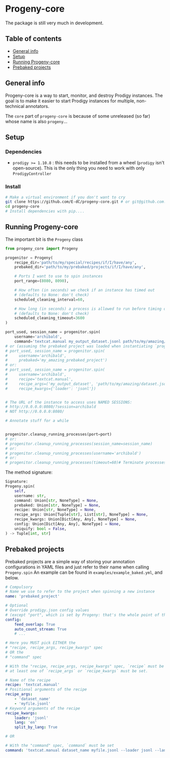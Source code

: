 # Progeny-core

The package is still very much in development.


## Table of contents
* [General info](#general-info)
* [Setup](#setup)
* [Running Progeny-core](#running-progeny-core)
* [Prebaked projects](#prebaked-projects)


## General info  

Progeny-core is a way to start, monitor, and destroy Prodigy instances.
The goal is to make it easier to start Prodigy instances for multiple, non-technical annotators.

The `core` part of `progeny-core` is because of some unreleased (so far) whose name is also `progeny`...


## Setup

### Dependencies
 - `prodigy >= 1.10.8` : this needs to be installed from a wheel (`prodigy` isn't open-source). This is the only thing you need to work with only `ProdigyController`


### Install

```bash
# Make a virtual environment if you don't want to cry
git clone https://github.com/E-dC/progeny-core.git # or git@github.com:Ed-C/progeny-core.git
cd progeny-core
# Install dependencies with pip....
```

## Running Progeny-core

The important bit is the `Progeny` class

```python
from progeny_core import Progeny

progenitor = Progeny(
    recipe_dir='path/to/my/special/recipes/if/I/have/any',
    prebaked_dir='path/to/my/prebaked/projects/if/I/have/any',

    # Ports I want to use to spin instances
    port_range=(8080, 8090),

    # How often (in seconds) we check if an instance has timed out
    # (defaults to None: don't check)
    scheduled_cleaning_interval=60,

    # How long (in seconds) a process is allowed to run before timing out
    # (defaults to None: don't check)
    scheduled_cleaning_timeout=3600
)

port_used, session_name = progenitor.spin(
    username='archibald',
    command='textcat.manual my_output_dataset.jsonl path/to/my/amazing/dataset.jsonl --loader jsonl')
# or (assuming the prebaked project was loaded when instantiating `progenitor`):
# port_used, session_name = progenitor.spin(
#     username='archibald',
#     prebaked='my_amazing_prebaked_project')
# or:
# port_used, session_name = progenitor.spin(
#     username='archibald',
#     recipe='textcat.manual',
#     recipe_args=('my_output_dataset', 'path/to/my/amazing/dataset.jsonl'),
#     recipe_kwargs={'loader': 'jsonl'})


# The URL of the instance to access uses NAMED SESSIONS:
# http://0.0.0.0:8080/?session=archibald
# NOT http://0.0.0.0:8080/

# Annotate stuff for a while


progenitor.cleanup_running_processes(port=port)
# or:
# progenitor.cleanup_running_processes(session_name=session_name)
# or:
# progenitor.cleanup_running_processes(username='archibald')
# or:
# progenitor.cleanup_running_processes(timeout=60)# Terminate processes older than `timeout` seconds
```

The method signature:
```python
Signature:
Progeny.spin(
    self,
    username: str,
    command: Union[str, NoneType] = None,
    prebaked: Union[str, NoneType] = None,
    recipe: Union[str, NoneType] = None,
    recipe_args: Union[Tuple[str], List[str], NoneType] = None,
    recipe_kwargs: Union[Dict[Any, Any], NoneType] = None,
    config: Union[Dict[Any, Any], NoneType] = None,
    uniquify: bool = False,
) -> Tuple[int, str]
```

## Prebaked projects
Prebaked projects are a simple way of storing your annotation configurations
in YAML files and just refer to their name when calling `Progeny.spin`
An example can be found in `examples/example_baked.yml`, and below.

```yaml
# Compulsory
# Name we use to refer to the project when spinning a new instance
name: 'prebaked_project'

# Optional
# Override prodigy.json config values
# (except "port", which is set by Progeny: that's the whole point of the package)
config:
    feed_overlap: True
    auto_count_stream: True
    # ...

# Here you MUST pick EITHER the
# "recipe, recipe_args, recipe_kwargs" spec
# OR the
# "command" spec

# With the "recipe, recipe_args, recipe_kwargs" spec, `recipe` must be set and
# at least one of `recipe_args` or `recipe_kwargs` must be set.

# Name of the recipe
recipe: 'textcat.manual'
# Positional arguments of the recipe
recipe_args:
    - 'dataset_name'
    - 'myfile.jsonl'
# Keyword arguments of the recipe
recipe_kwargs:
    loader: 'jsonl'
    lang: 'en'
    split_by_lang: True

# OR

# With the "command" spec, `command` must be set
command: 'textcat.manual dataset_name myfile.jsonl --loader jsonl --lang en --split_by_lang'
```
